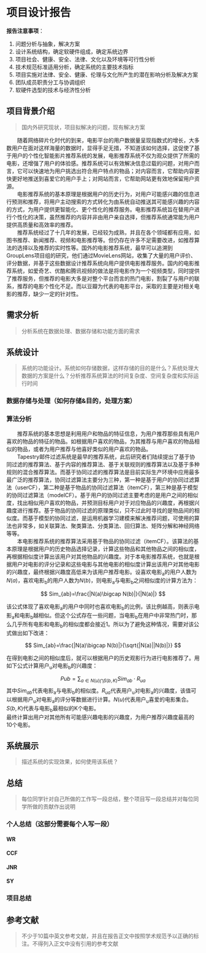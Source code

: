 # 项目设计报告

**报告注意事项**：
1. 问题分析与抽象，解决方案
2. 设计系统结构，确定软硬件组成，确定系统边界
3. 项目社会、健康、安全、法律、文化以及环境等可行性分析
4. 技术规范标准适用分析，确定系统的主要技术指标
5. 项目实施对法律、安全、健康、伦理与文化所产生的潜在影响分析及解决方案
6. 团队成员职责分工与协调组织
7. 软硬件选型的技术与经济性分析

## 项目背景介绍
> 国内外研究现状，项目拟解决的问题，现有解决方案

&emsp;&emsp;随着网络碎片化时代的到来，电影平台的用户数据量呈现指数式的增长，大多数用户在面对这样海量的数据时，显得手足无措，不知道该如何选择，这促使了基于用户的个性化智能影片推荐系统的发展，电影推荐系统不仅为观众提供了所需的电影，还增强了用户的体验感。推荐系统可以有效解决信息过载的问题，对用户而言，它可以快速地为用户挑选出符合用户特点的物品；对内容而言，它帮助内容更快更好地推送到喜爱它的用户手上；对网站而言，它帮助网站更有效地保留用户资源。  
&emsp;&emsp;电影推荐系统的基本原理是根据用户的历史行为，对用户可能感兴趣的信息进行预测和推荐，将用户主动搜索的方式转化为由系统自动推送其可能感兴趣的内容的方式，为用户提供更智能化、更个性化的推荐服务。电影推荐系统旨在替用户进行个性化的决策，虽然推荐的内容并非由用户亲自选择，但推荐系统通常能为用户提供高质量和高效率的推荐。  
&emsp;&emsp;推荐系统经过了十几年的发展，已经较为成熟，并且在各个领域都有应用，如图书推荐、新闻推荐、视频和电影推荐等。但仍存在许多不足需要改进，如推荐算法的选择以及推荐的实时性等。国外的电影推荐系统，最早可以追溯到GroupLens项目组的研究，他们通过MovieLens网站，收集了大量的用户评价、评分数据，并基于这些数据设计推荐系统向用户提供电影推荐服务。国内的电影推荐系统，如爱奇艺、优酷和腾讯视频的做法是将电影作为一个视频类型，同时提供了推荐服务，但推荐的电影大多是对整个平台而言的热门电影，割裂了与用户的联系，推荐的电影个性化不足。而以豆瓣为代表的电影平台，采取的主要是对相关电影的推荐，缺少一定的针对性。

## 需求分析
> 分析系统在数据处理、数据存储和功能方面的需求

## 系统设计
> 系统的功能设计。系统如何存储数据，这样存储的目的是什么？系统处理大数据的方案是什么？分析推荐系统算法的时间复杂度、空间复杂度和实际运行时间

### 数据存储与处理（如何存储&目的，处理方案）

### 算法分析
&emsp;&emsp;推荐系统的基本思想是利用用户和物品的特征信息，为用户推荐那些具有用户喜欢的物品的特征的物品。如根据用户喜欢的物品，为其推荐与用户喜欢的物品相似的物品，或者为用户推荐与他喜好类似的用户喜欢的物品。  
&emsp;&emsp;Tapestry邮件过滤系统是最早的推荐系统，此后研究者们陆续提出了基于协同过滤的推荐算法、基于内容的推荐算法、基于关联规则的推荐算法以及基于多种规则的混合推荐算法。而基于协同过滤的推荐算法是目前实际生产环境中应用最多最广泛的推荐算法，协同过滤算法主要分为三种，第一种是基于用户的协同过滤算法（userCF），第二种是基于物品的协同过滤算法（itemCF），第三种是基于模型的协同过滤算法（modelCF）。基于用户的协同过滤主要考虑的是用户之间的相似度，找出相似用户喜欢的物品，并预测目标用户对于对应物品的兴趣度，再根据兴趣度进行推荐。基于物品的协同过滤的原理类似，只不过此时寻找的是物品间的相似度。而基于模型的协同过滤，是运用机器学习建模来解决推荐问题，可使用的算法也非常多，如关联算法、聚类算法、分类算法、回归算法、矩阵分解和神经网络等等。  
&emsp;&emsp;本电影推荐系统的推荐算法采用基于物品的协同过滤（itemCF）。该算法的基本原理是根据用户的历史物品选择记录，计算这些物品和其他物品之间的相似度，再根据相似度计算出该用户对其他物品的兴趣度。对于本电影推荐系统，也就是根据用户对电影的评分记录和这些电影与其他电影的相似度计算出该用户对其他电影的兴趣度，最终根据兴趣度高低来为该用户推荐电影。设喜欢电影<sub>a</sub>的用户人数为$N(a)$，喜欢电影<sub>b</sub>的用户人数为$N(b)$，则电影<sub>a</sub>与电影<sub>b</sub>之间相似度的计算方法为：

$$
Sim_{ab}=\frac{|N(a)\bigcap N(b)|}{|N(a)|}
$$

该公式体现了喜欢电影<sub>a</sub>的用户中同时也喜欢电影<sub>b</sub>的比例，该比例越高，则表示电影<sub>a</sub>和电影<sub>b</sub>越相似。但这个公式存在一些问题，当电影<sub>b</sub>在用户中非常热门时，那么几乎所有电影和电影<sub>b</sub>的相似度都会接近1。所以为了避免这种情况，需要对该公式做出如下改进：

$$
Sim_{ab}=\frac{|N(a)\bigcap N(b)|}{\sqrt{|N(a)||N(b)|}}
$$

在得到电影之间的相似度后，就可以根据用户的历史观影行为进行电影推荐了。用如下公式计算用户<sub>u</sub>对电影<sub>b</sub>的兴趣度：

$$
Pub=\sum_{a\in N(u)\bigcap S(b,K)}Sim_{ab}\cdot R_{ua}
$$
其中$Sim_{ab}$代表电影<sub>a</sub>与电影<sub>b</sub>的相似度。$R_{ua}$代表用户<sub>u</sub>对电影<sub>a</sub>的兴趣度，该值可以根据用户<sub>u</sub>对电影<sub>a</sub>的评分等数据进行计算。$N(u)$代表用户<sub>u</sub>喜爱的电影集合。$S(b,K)$代表与电影<sub>b</sub>最相似的K个电影。  
最终计算出用户对其他所有可能感兴趣电影的兴趣度，为用户推荐兴趣度最高的10个电影。

## 系统展示
> 描述系统的实现效果，如何使用该系统？

## 总结
> 每位同学针对自己所做的工作写一段总结，整个项目写一段总结并对每位同学所做的贡献作出说明

### 个人总结（这部分需要每个人写一段）

#### WR

#### CCF

#### JNR

#### SY

### 项目总结

## 参考文献
> 不少于10篇中英文参考文献，并且在报告正文中按照学术规范予以正确的标注。不得列入正文中没有引用的参考文献